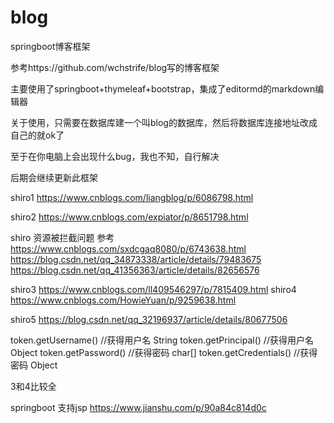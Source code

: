 # blog

springboot博客框架

参考https://github.com/wchstrife/blog写的博客框架

主要使用了springboot+thymeleaf+bootstrap，集成了editormd的markdown编辑器

关于使用，只需要在数据库建一个叫blog的数据库，然后将数据库连接地址改成自己的就ok了

至于在你电脑上会出现什么bug，我也不知，自行解决

后期会继续更新此框架

shiro1 https://www.cnblogs.com/liangblog/p/6086798.html

shiro2 https://www.cnblogs.com/expiator/p/8651798.html

shiro 资源被拦截问题 参考
https://www.cnblogs.com/sxdcgaq8080/p/6743638.html
https://blog.csdn.net/qq_34873338/article/details/79483675
https://blog.csdn.net/qq_41356363/article/details/82656576

shiro3 https://www.cnblogs.com/ll409546297/p/7815409.html
shiro4 https://www.cnblogs.com/HowieYuan/p/9259638.html

shiro5 https://blog.csdn.net/qq_32196937/article/details/80677506

token.getUsername()  //获得用户名 String
token.getPrincipal() //获得用户名 Object 
token.getPassword()  //获得密码 char[]
token.getCredentials() //获得密码 Object

3和4比较全

springboot 支持jsp
https://www.jianshu.com/p/90a84c814d0c